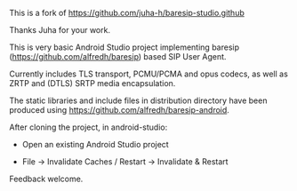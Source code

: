 This is a fork of https://github.com/juha-h/baresip-studio.github

Thanks Juha for your work.

This is very basic Android Studio project implementing baresip
(https://github.com/alfredh/baresip) based SIP User Agent.

Currently includes TLS transport, PCMU/PCMA and opus codecs, as well as
ZRTP and (DTLS) SRTP media encapsulation.

The static libraries and include files in distribution directory have
been produced using https://github.com/alfredh/baresip-android.

After cloning the project, in android-studio:

- Open an existing Android Studio project

- File -> Invalidate Caches / Restart -> Invalidate & Restart

Feedback welcome.
